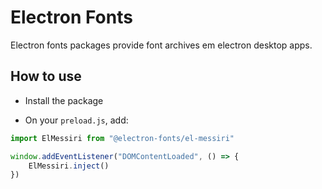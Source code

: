 # Electron Fonts

Electron fonts packages provide font archives em electron desktop apps.

## How to use

* Install the package

* On your `preload.js`, add:

```ts
import ElMessiri from "@electron-fonts/el-messiri"

window.addEventListener("DOMContentLoaded", () => {
    ElMessiri.inject()
})
```